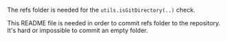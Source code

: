 The refs folder is needed for the `utils.isGitDirectory(..)` check.

This README file is needed in order to commit refs folder to the repository. It's hard or impossible to commit an empty folder.
